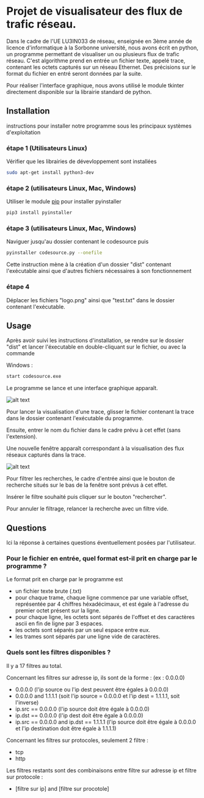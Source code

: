 
# Projet de visualisateur des flux de trafic réseau.

Dans le cadre de l'UE LU3IN033 de réseau, enseignée en 3ème année de licence d'informatique à la Sorbonne université, nous avons écrit en python, un programme permettant de visualiser un ou plusieurs flux de trafic réseau. 
C'est algorithme prend en entrée un fichier texte, appelé trace, contenant les octets capturés sur un réseau Ethernet.
Des précisions sur le format du fichier en entré seront données par la suite.

Pour réaliser l'interface graphique, nous avons utilisé le module tkinter directement disponible sur la librairie standard de python.


## Installation

instructions pour installer notre programme sous les principaux systèmes d'exploitation

### étape 1 (Utilisateurs Linux)

Vérifier que les librairies de dévevloppement sont installées

```bash
sudo apt-get install python3-dev
```

### étape 2 (utilisateurs Linux, Mac, Windows)

Utiliser le module [pip](https://pip.pypa.io/en/stable/) pour installer pyinstaller

```bash
pip3 install pyinstaller
```

### étape 3 (utilisateurs Linux, Mac, Windows)

Naviguer jusqu'au dossier contenant le codesource puis

```bash
pyinstaller codesource.py --onefile
```

Cette instruction mène à la création d'un dossier "dist" contenant l'exécutable ainsi que d'autres fichiers nécessaires à son fonctionnement

### étape 4 

Déplacer les fichiers "logo.png" ainsi que "test.txt" dans le dossier contenant l'exécutable.

## Usage

Après avoir suivi les instructions d'installation, se rendre sur le dossier "dist" et lancer l'éxecutable en double-cliquant sur le fichier, ou avec la commande

Windows :

```bash
start codesource.exe
```

Le programme se lance et une interface graphique apparaît.

![alt text](https://github.com/soufianeelm/Reseau/blob/main/image_2022-12-09_230907208.png?raw=true)

Pour lancer la visualisation d'une trace, glisser le fichier contenant la trace dans le dossier contenant l'exécutable du programme.

Ensuite, entrer le nom du fichier dans le cadre prévu à cet effet (sans l'extension).

Une nouvelle fenêtre apparaît correspondant à la visualisation des flux réseaux capturés dans la trace.

![alt text](https://github.com/soufianeelm/Reseau/blob/main/image_2022-12-09_231532572.png?raw=true)

Pour filtrer les recherches, le cadre d'entrée ainsi que le bouton de recherche situés sur le bas de la fenêtre sont prévus à cet effet.

Insérer le filtre souhaité puis cliquer sur le bouton "rechercher".

Pour annuler le filtrage, relancer la recherche avec un filtre vide.

## Questions

Ici la réponse à certaines questions éventuellement posées par l'utilisateur.

### Pour le fichier en entrée, quel format est-il prit en charge par le programme ?

Le format prit en charge par le programme est

- un fichier texte brute (.txt)
- pour chaque trame, chaque ligne commence par une variable offset, représentée par 4 chiffres héxadécimaux, et est égale à l'adresse du premier octet présent sur la ligne.
- pour chaque ligne, les octets sont séparés de l'offset et des caractères ascii en fin de ligne par 3 espaces.
- les octets sont séparés par un seul espace entre eux.
- les trames sont séparés par une ligne vide de caractères. 
     
### Quels sont les filtres disponibles ?

Il y a 17 filtres au total.

Concernant les filtres sur adresse ip, ils sont de la forme : (ex : 0.0.0.0)

- 0.0.0.0 (l'ip source ou l'ip dest peuvent être égales à 0.0.0.0) 
- 0.0.0.0 and 1.1.1.1 (soit l'ip source = 0.0.0.0 et l'ip dest = 1.1.1.1, soit l'inverse)
- ip.src == 0.0.0.0 (l'ip source doit être égale à 0.0.0.0)
- ip.dst == 0.0.0.0 (l'ip dest doit être égale à 0.0.0.0)
- ip.src == 0.0.0.0 and ip.dst == 1.1.1.1 (l'ip source doit être égale à 0.0.0.0 et l'ip destination doit être égale à 1.1.1.1)

Concernant les filtres sur protocoles, seulement 2 filtre :

- tcp
- http

Les filtres restants sont des combinaisons entre filtre sur adresse ip et filtre sur protocole :

- [filtre sur ip] and [filtre sur procotole]
